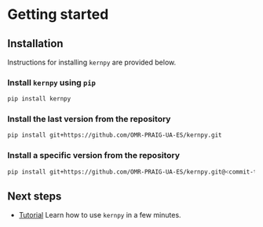 # Getting started

## Installation

Instructions for installing `kernpy` are provided below.

### Install `kernpy` using `pip`

```bash
pip install kernpy
```


### Install the last version from the repository

```bash
pip install git+https://github.com/OMR-PRAIG-UA-ES/kernpy.git 
```

### Install a specific version from the repository

```bash
pip install git+https://github.com/OMR-PRAIG-UA-ES/kernpy.git@<commit-tag>
```

## Next steps
- [Tutorial](get-started/tutorial.md)
    Learn how to use `kernpy` in a few minutes.




